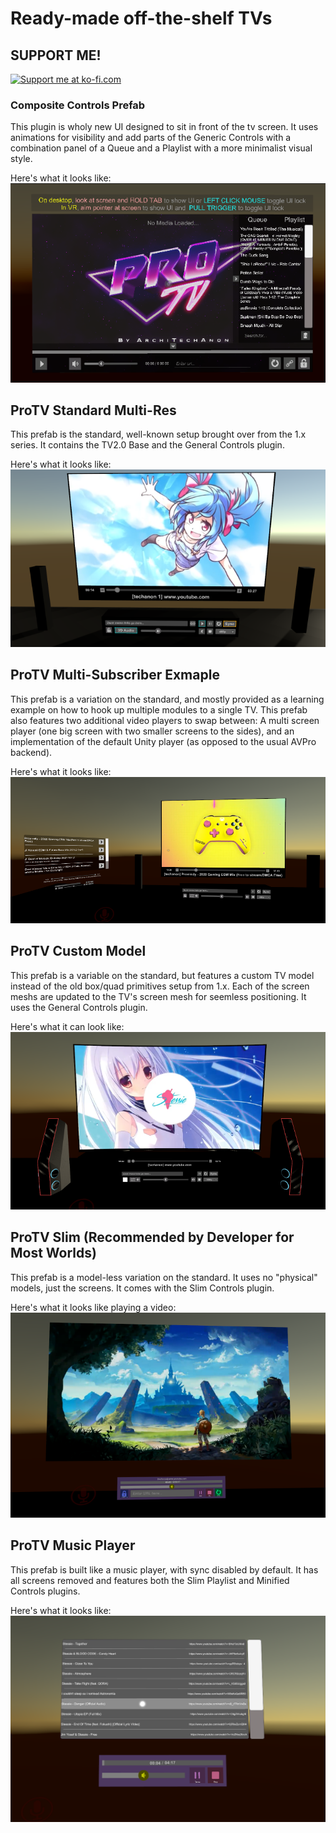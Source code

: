# Ready-made off-the-shelf TVs

## SUPPORT ME!
<a href='https://ko-fi.com/I3I84I3Z8' target='_blank'><img height='36' style='border:0px;height:36px;' src='https://cdn.ko-fi.com/cdn/kofi2.png?v=2' border='0' alt='Support me at ko-fi.com' /></a>

### Composite Controls Prefab
This plugin is wholy new UI designed to sit in front of the tv screen. It uses animations for visibility and add parts of the Generic Controls with a combination panel of a Queue and a Playlist with a more minimalist visual style.

Here's what it looks like:
![Composite Controls example picture](./Images/CompositeUIExample.png)

## ProTV Standard Multi-Res
This prefab is the standard, well-known setup brought over from the 1.x series. It contains the TV2.0 Base and the General Controls plugin.

Here's what it looks like:  
![TV2.0 Standard Multi Res exmaple picture](./Images/StandardMultiResSample.png)

## ProTV Multi-Subscriber Exmaple
This prefab is a variation on the standard, and mostly provided as a learning example on how to hook up multiple modules to a single TV. This prefab also features two additional video players to swap between: A multi screen player (one big screen with two smaller screens to the sides), and an implementation of the default Unity player (as opposed to the usual AVPro backend).

Here's what it looks like:  
![TV2.0 Multi Subscriber exmaple picture](./Images/MultiSubscriberExample.png)

## ProTV Custom Model
This prefab is a variable on the standard, but features a custom TV model instead of the old box/quad primitives setup from 1.x. Each of the screen meshs are updated to the TV's screen mesh for seemless positioning. It uses the General Controls plugin.

Here's what it can look like:  
![TV2.0 Multi Subscriber exmaple picture](./Images/CustomModelSample.png)

## ProTV Slim (Recommended by Developer for Most Worlds)
This prefab is a model-less variation on the standard. It uses no "physical" models, just the screens. It comes with the Slim Controls plugin.

Here's what it looks like playing a video:  
![TV2.0 Slim exmaple picture](./Images/SlimPlayerExample.png)

## ProTV Music Player
This prefab is built like a music player, with sync disabled by default. It has all screens removed and features both the Slim Playlist and Minified Controls plugins.

Here's what it looks like:  
![TV2.0 Music Player exmaple picture](./Images/MusicPlayerExample.png)
